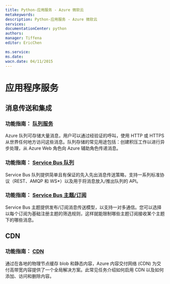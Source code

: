 ```yaml
---
title: Python-应用服务 - Azure 微软云
metakeywords: 
description: Python-应用服务 - Azure 微软云
services: 
documentationCenter: python
authors: 
manager: Tiffena
editor: EricChen

ms.service: 
ms.date: 
wacn.date: 04/11/2015
---
```


<h1 id="menu-python-appservices">应用程序服务</h1>
<h2 id="header-0">消息传送和集成</h2>
<h3>功能指南： <a href="../../articles/storage/storage-python-how-to-use-queue-storage.md">队列服务</a></h3>
<p>Azure 队列可存储大量消息，用户可以通过经验证的呼叫，使用 HTTP 或 HTTPS 从世界任何地方访问这些消息。队列存储的常见用途包括：创建积压工作以进行异步处理，从 Azure Web 角色向 Azure 辅助角色传递消息。</p>
<h3>功能指南： <a href="../../articles/service-bus-messaging/service-bus-python-how-to-use-queues.md">Service Bus 队列</a></h3>
<p>Service Bus 队列提供简单且有保证的先入先出消息传送策略，支持一系列标准协议（REST、AMQP 和 WS*）以及用于将消息放入/推出队列的 API。</p>
<h3>功能指南： <a href="../../articles/service-bus-messaging/service-bus-python-how-to-use-topics-subscriptions.md">Service Bus 主题/订阅</a></h3>
<p>Service Bus 主题提供发布/订阅消息传送模型，以支持一对多通信。您可以选择以每个订阅为基础注册主题的筛选规则，这样就能限制哪些主题订阅接收某个主题下的哪些消息。</p>
<h2 id="header-1">CDN </h2>
<h3>功能指南： <a href="../../articles/cdn/cdn-how-to-use.md">CDN</a></h3>
<p>通过在各地的物理节点缓存 blob 和静态内容，Azure 内容交付网络 (CDN) 为交付高带宽内容提供了一个全局解决方案。此常见任务介绍如何启用 CDN 以及如何添加、访问和删除内容。</p>
<!--<h2 id="header-2">音频</h2>
<h3>如何： <a href="/documentation/articles/partner-twilio-python-how-to-use-voice-sms/">Twilio 音频和 SMS 服务</a></h3>
<p>Azure 应用程序可以通过 Twilio 合并电话和短信服务 (SMS) 消息功能。可使用 Twilio API 拨打和接听电话，收发短信，以及通过现有互联网连接（包括移动连接）进行语音通信。</p>
<h2 id="header-3">图像处理</h2>
<h3>功能指南： <a href="/documentation/articles/store-blitline-how-to-use/">Blitline 图像处理服务</a></h3>
<p>Blitline 是一项基于云计算的图像处理服务。本指南介绍如何访问 Blitline 服务以及如何将作业提交到 Blitline。</p>-->